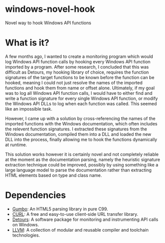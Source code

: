 # windows-novel-hook
Novel way to hook Windows API functions

# What is it?
A few months ago, I wanted to create a monitoring program which would log Windows API function calls by hooking every Windows API function imported by a program. After some research, I concluded that this was difficult as Detours, my hooking library of choice, requires the function signatures of the target functions to be known before the function can be hooked, meaning I could not just resolve the names of the imported functions and hook them from name or offset alone. Ultimately, if my goal was to log all Windows API function calls, I would have to either find and write a function signature for every single Windows API function, or modify the Windows API DLLs to log when each function was called. This seemed like an impossible task.

However, I came up with a solution by cross-referencing the names of the imported functions with the Windows documentation, which often includes the relevent function signatures. I extracted these signatures from the Windows documentation, compiled them into a DLL and loaded the new DLL into the process, finally allowing me to hook the functions dynamically at runtime.

This solution works however it is certainly novel and not completely reliable at the moment as the documentation parsing, namely the heuristic signature extraction technique could be improved, possibly by using something like a large language model to parse the documentation rather than extracting HTML elements based on type and class name.

# Dependencies

- [Gumbo](https://github.com/google/gumbo-parser): An HTML5 parsing library in pure C99.
- [CURL](https://curl.haxx.se/libcurl/): A free and easy-to-use client-side URL transfer library.
- [Detours](https://github.com/microsoft/Detours): A software package for monitoring and instrumenting API calls on Windows.
- [LLVM](https://github.com/llvm/llvm-project): A collection of modular and reusable compiler and toolchain technologies.

<!---
I use vcpkg to download my packages. For visual studio I recommend running the `vcpkg integrate install` command.
---!>
